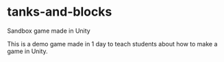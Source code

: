 # tanks-and-blocks
Sandbox game made in Unity

This is a demo game made in 1 day to teach students about how to make a game in Unity.
